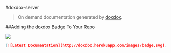 #doxdox-server

> On demand documentation generated by [doxdox](https://github.com/neogeek/doxdox).

##Adding the doxdox Badge To Your Repo

![](http://doxdox.herokuapp.com/images/badge.svg)

```markdown
[![Latest Documentation](http://doxdox.herokuapp.com/images/badge.svg)](http://doxdox.herokuapp.com/username/repo)
```
